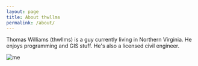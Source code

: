 ```yaml
---
layout: page
title: About thwllms
permalink: /about/
---
```


Thomas Williams (thwllms) is a guy currently living in Northern Virginia. He enjoys programming and GIS stuff. He's also a licensed civil engineer. 

![me]({{site.images}}/me.jpg)
